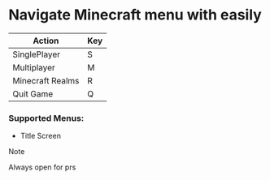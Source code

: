 # Navigate Minecraft menu with easily

| Action            | Key |
|---------------    | --- |
| SinglePlayer      | S   |
| Multiplayer       | M   |
| Minecraft Realms  | R   |
| Quit Game         | Q   |


### Supported Menus:
- Title Screen

> [!NOTE]
> Always open for prs

